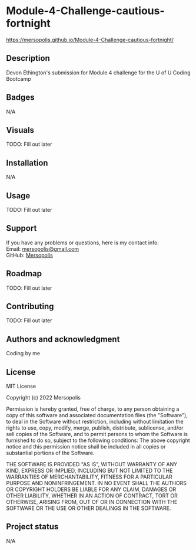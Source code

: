 # Module-4-Challenge-cautious-fortnight
https://mersopolis.github.io/Module-4-Challenge-cautious-fortnight/

## Description
Devon Ethington's submission for Module 4 challenge for the U of U Coding Bootcamp

## Badges
N/A

## Visuals
TODO: Fill out later

## Installation
N/A

## Usage
TODO: Fill out later

## Support
If you have any problems or questions, here is my contact info:<br/>
Email: [mersopolis@gmail.com](mailto:mersopolis@gmail.com)<br/>
GitHub: [Mersopolis](https://github.com/Mersopolis)

## Roadmap
TODO: Fill out later

## Contributing
TODO: Fill out later

## Authors and acknowledgment
Coding by me

## License
MIT License

Copyright (c) 2022 Mersopolis

Permission is hereby granted, free of charge, to any person obtaining a copy
of this software and associated documentation files (the "Software"), to deal in the Software without restriction, including without limitation the rights to use, copy, modify, merge, publish, distribute, sublicense, and/or sell copies of the Software, and to permit persons to whom the Software is furnished to do so, subject to the following conditions: The above copyright notice and this permission notice shall be included in all copies or substantial portions of the Software.

THE SOFTWARE IS PROVIDED "AS IS", WITHOUT WARRANTY OF ANY KIND, EXPRESS OR IMPLIED, INCLUDING BUT NOT LIMITED TO THE WARRANTIES OF MERCHANTABILITY, FITNESS FOR A PARTICULAR PURPOSE AND NONINFRINGEMENT. IN NO EVENT SHALL THE AUTHORS OR COPYRIGHT HOLDERS BE LIABLE FOR ANY CLAIM, DAMAGES OR OTHER LIABILITY, WHETHER IN AN ACTION OF CONTRACT, TORT OR OTHERWISE, ARISING FROM, OUT OF OR IN CONNECTION WITH THE SOFTWARE OR THE USE OR OTHER DEALINGS IN THE SOFTWARE.

## Project status
N/A
